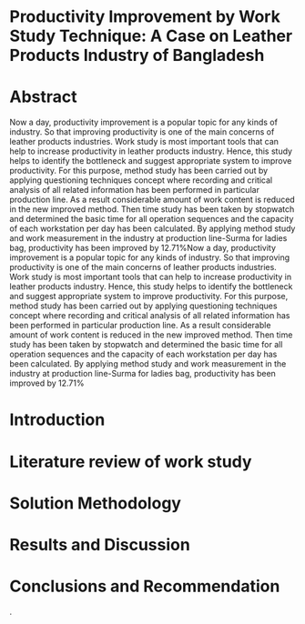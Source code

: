 # Productivity Improvement by Work Study Technique: A Case on Leather Products Industry of Bangladesh
# Abstract
Now a day, productivity improvement is a popular topic for any kinds of industry. So that improving productivity is one of the main concerns of leather products industries. Work study is most important tools that can help to increase productivity in leather products industry. Hence, this study helps to identify the bottleneck and suggest appropriate system to improve productivity. For this purpose, method study has been carried out by applying questioning techniques concept where recording and critical analysis of all related information has been performed in particular production line. As a result considerable amount of work content is reduced in the new improved method. Then time study has been taken by stopwatch and determined the basic time for all operation sequences and the capacity of each workstation per day has been calculated. By applying method study and work measurement in the industry at production line-Surma for ladies bag, productivity has been improved by 12.71%Now a day, productivity improvement is a popular topic for any kinds of industry. So that improving productivity is one of the main concerns of leather products industries. Work study is most important tools that can help to increase productivity in leather products industry. Hence, this study helps to identify the bottleneck and suggest appropriate system to improve productivity. For this purpose, method study has been carried out by applying questioning techniques concept where recording and critical analysis of all related information has been performed in particular production line. As a result considerable amount of work content is reduced in the new improved method. Then time study has been taken by stopwatch and determined the basic time for all operation sequences and the capacity of each workstation per day has been calculated. By applying method study and work measurement in the industry at production line-Surma for ladies bag, productivity has been improved by 12.71%
# Introduction
# Literature review of work study
# Solution Methodology
# Results and Discussion 
# Conclusions and Recommendation 

.
